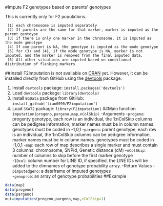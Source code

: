 #Impute F2 genotypes based on parents' genotypes

This is currently only for F2 populations.

     (1) each chromosome is imputed separately
     (2) If parents are the same for that marker, marker is imputed as the parent gentoype
     (3) if there is only one marker in the chromsome, it is imputed as the mode genotype
     (4) If one parent is NA, the genotype is imputed as the mode genotype
     (5) for (3) and (4), if the mode genotype is NA, marker is not imputed, and the marker is removed from the final imputed data.
     (6) All other situations are imputed based on conditional distribution of flanking markers

##Install
F2imputation is not available on [CRAN](http://cran.r-project.org/) yet. However, it can be installed directly from GitHub using the [devtools](https://github.com/hadley/devtools) package.

1. Install `devtools` package: `install.packages('devtools')`
2. Load `devtools` package: `library(devtools)`
3. Install `BGData` package from GitHub: `install_github('lian0090/F2imputation')`
4. Load `SKAT2` package: `library(F2imputation)`
##Main function
`imputation(progeno,pargeno,map,nColSkip)`
-Arguments
    -`progeno`: progenty genotype, each row is an individual, the 1:nColSkip columns can be pedigree information, marker names must be in column names. genotypes must be coded in -1,0,1
    -`pargeno`: parent genotype, each row is an individual, the 1:nColSkip columns can be  pedigree information, marker names must be in column names. genotypes must be coded in -1,0,1
    -`map`: each row of map describes a single marker and must contain 3 columns: chromosome, SNPid, Genetic distance (cM)
    -`nColSkip`: number of columns to skip before the first marker genotype  
    -`IDcol`: column number for LINE ID, if specified, the LINE IDs will be added to the dimnames of genotype probability array. -Return Values
    -`pimputedgeno`: a dataframe of imputed genotypes  
    -`genoprob`: an array of genotype probabilities
##Example
```R
data(map)
data(progeno)
data(pargeno)
out=imputation(progeno,pargeno,map,nColSkip=1)
```
